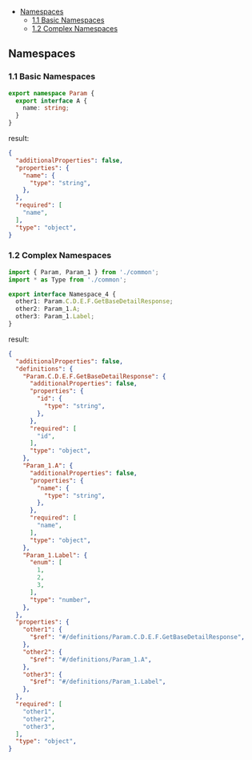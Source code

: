 - [Namespaces](#namespaces)
  - [1.1 Basic Namespaces](#11-basic-namespaces)
  - [1.2 Complex Namespaces](#12-complex-namespaces)

## Namespaces

### 1.1 Basic Namespaces

```ts
export namespace Param {
  export interface A {
    name: string;
  }
}
```

result:

```json
{
  "additionalProperties": false,
  "properties": {
    "name": {
      "type": "string",
    },
  },
  "required": [
    "name",
  ],
  "type": "object",
}
```

### 1.2 Complex Namespaces

```ts
import { Param, Param_1 } from './common';
import * as Type from './common';

export interface Namespace_4 {
  other1: Param.C.D.E.F.GetBaseDetailResponse;
  other2: Param_1.A;
  other3: Param_1.Label;
}
```

result:

```json
{
  "additionalProperties": false,
  "definitions": {
    "Param.C.D.E.F.GetBaseDetailResponse": {
      "additionalProperties": false,
      "properties": {
        "id": {
          "type": "string",
        },
      },
      "required": [
        "id",
      ],
      "type": "object",
    },
    "Param_1.A": {
      "additionalProperties": false,
      "properties": {
        "name": {
          "type": "string",
        },
      },
      "required": [
        "name",
      ],
      "type": "object",
    },
    "Param_1.Label": {
      "enum": [
        1,
        2,
        3,
      ],
      "type": "number",
    },
  },
  "properties": {
    "other1": {
      "$ref": "#/definitions/Param.C.D.E.F.GetBaseDetailResponse",
    },
    "other2": {
      "$ref": "#/definitions/Param_1.A",
    },
    "other3": {
      "$ref": "#/definitions/Param_1.Label",
    },
  },
  "required": [
    "other1",
    "other2",
    "other3",
  ],
  "type": "object",
}
```
